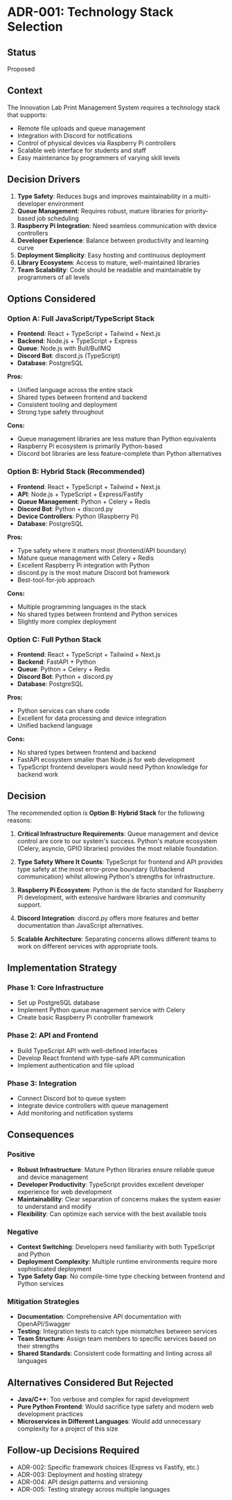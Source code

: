 # ADR-001: Technology Stack Selection

## Status

Proposed

## Context

The Innovation Lab Print Management System requires a technology stack that supports:

- Remote file uploads and queue management
- Integration with Discord for notifications
- Control of physical devices via Raspberry Pi controllers
- Scalable web interface for students and staff
- Easy maintenance by programmers of varying skill levels

## Decision Drivers

1. **Type Safety**: Reduces bugs and improves maintainability in a multi-developer environment
2. **Queue Management**: Requires robust, mature libraries for priority-based job scheduling
3. **Raspberry Pi Integration**: Need seamless communication with device controllers
4. **Developer Experience**: Balance between productivity and learning curve
5. **Deployment Simplicity**: Easy hosting and continuous deployment
6. **Library Ecosystem**: Access to mature, well-maintained libraries
7. **Team Scalability**: Code should be readable and maintainable by programmers of all levels

## Options Considered

### Option A: Full JavaScript/TypeScript Stack

- **Frontend**: React + TypeScript + Tailwind + Next.js
- **Backend**: Node.js + TypeScript + Express
- **Queue**: Node.js with Bull/BullMQ
- **Discord Bot**: discord.js (TypeScript)
- **Database**: PostgreSQL

**Pros:**

- Unified language across the entire stack
- Shared types between frontend and backend
- Consistent tooling and deployment
- Strong type safety throughout

**Cons:**

- Queue management libraries are less mature than Python equivalents
- Raspberry Pi ecosystem is primarily Python-based
- Discord bot libraries are less feature-complete than Python alternatives

### Option B: Hybrid Stack (Recommended)

- **Frontend**: React + TypeScript + Tailwind + Next.js
- **API**: Node.js + TypeScript + Express/Fastify
- **Queue Management**: Python + Celery + Redis
- **Discord Bot**: Python + discord.py
- **Device Controllers**: Python (Raspberry Pi)
- **Database**: PostgreSQL

**Pros:**

- Type safety where it matters most (frontend/API boundary)
- Mature queue management with Celery + Redis
- Excellent Raspberry Pi integration with Python
- discord.py is the most mature Discord bot framework
- Best-tool-for-job approach

**Cons:**

- Multiple programming languages in the stack
- No shared types between frontend and Python services
- Slightly more complex deployment

### Option C: Full Python Stack

- **Frontend**: React + TypeScript + Tailwind + Next.js
- **Backend**: FastAPI + Python
- **Queue**: Python + Celery + Redis
- **Discord Bot**: Python + discord.py
- **Database**: PostgreSQL

**Pros:**

- Python services can share code
- Excellent for data processing and device integration
- Unified backend language

**Cons:**

- No shared types between frontend and backend
- FastAPI ecosystem smaller than Node.js for web development
- TypeScript frontend developers would need Python knowledge for backend work

## Decision

The recommended option is **Option B: Hybrid Stack** for the following reasons:

1. **Critical Infrastructure Requirements**: Queue management and device control are core to our system's success. Python's mature ecosystem (Celery, asyncio, GPIO libraries) provides the most reliable foundation.

2. **Type Safety Where It Counts**: TypeScript for frontend and API provides type safety at the most error-prone boundary (UI/backend communication) whilst allowing Python's strengths for infrastructure.

3. **Raspberry Pi Ecosystem**: Python is the de facto standard for Raspberry Pi development, with extensive hardware libraries and community support.

4. **Discord Integration**: discord.py offers more features and better documentation than JavaScript alternatives.

5. **Scalable Architecture**: Separating concerns allows different teams to work on different services with appropriate tools.

## Implementation Strategy

### Phase 1: Core Infrastructure

- Set up PostgreSQL database
- Implement Python queue management service with Celery
- Create basic Raspberry Pi controller framework

### Phase 2: API and Frontend

- Build TypeScript API with well-defined interfaces
- Develop React frontend with type-safe API communication
- Implement authentication and file upload

### Phase 3: Integration

- Connect Discord bot to queue system
- Integrate device controllers with queue management
- Add monitoring and notification systems

## Consequences

### Positive

- **Robust Infrastructure**: Mature Python libraries ensure reliable queue and device management
- **Developer Productivity**: TypeScript provides excellent developer experience for web development
- **Maintainability**: Clear separation of concerns makes the system easier to understand and modify
- **Flexibility**: Can optimize each service with the best available tools

### Negative

- **Context Switching**: Developers need familiarity with both TypeScript and Python
- **Deployment Complexity**: Multiple runtime environments require more sophisticated deployment
- **Type Safety Gap**: No compile-time type checking between frontend and Python services

### Mitigation Strategies

- **Documentation**: Comprehensive API documentation with OpenAPI/Swagger
- **Testing**: Integration tests to catch type mismatches between services
- **Team Structure**: Assign team members to specific services based on their strengths
- **Shared Standards**: Consistent code formatting and linting across all languages

## Alternatives Considered But Rejected

- **Java/C++**: Too verbose and complex for rapid development
- **Pure Python Frontend**: Would sacrifice type safety and modern web development practices
- **Microservices in Different Languages**: Would add unnecessary complexity for a project of this size

## Follow-up Decisions Required

- ADR-002: Specific framework choices (Express vs Fastify, etc.)
- ADR-003: Deployment and hosting strategy
- ADR-004: API design patterns and versioning
- ADR-005: Testing strategy across multiple languages
